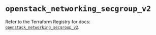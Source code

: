 # `openstack_networking_secgroup_v2`

Refer to the Terraform Registry for docs: [`openstack_networking_secgroup_v2`](https://registry.terraform.io/providers/terraform-provider-openstack/openstack/3.0.0/docs/resources/networking_secgroup_v2).

